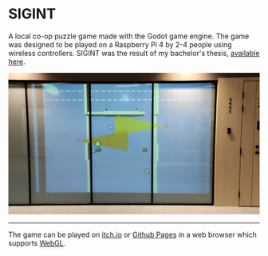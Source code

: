 # SIGINT
A local co-op puzzle game made with the Godot game engine.
The game was designed to be played on a Raspberry Pi 4 by 2-4 people using wireless controllers.
SIGINT was the result of my bachelor's thesis, [available here](https://comserv.cs.ut.ee/ati_thesis/datasheet.php?id=71662&year=2021).

![Panels](.img/panels.png)

---

The game can be played on [itch.io](https://mattiasa.itch.io/sigint "Play the game or download builds") or [Github Pages](https://mattiasaksli.github.io/sigint/) in a web browser which supports [WebGL](https://get.webgl.org/).
